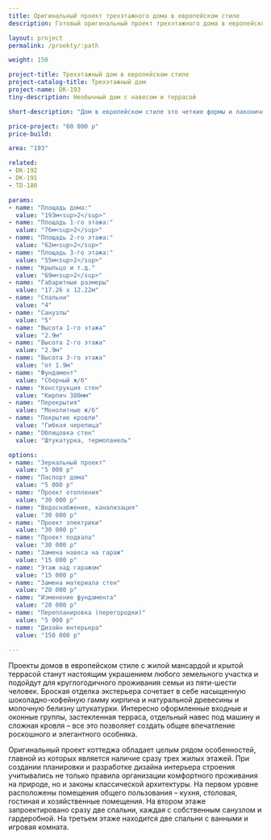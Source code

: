 ```yaml
---
title: Оригинальный проект трехэтажного дома в европейском стиле
description: Готовый оригинальный проект трехэтажного дома в европейском стиле для круглогодичного проживания. Площадь&#58; 193 м.кв.

layout: project
permalink: /proekty/:path

weight: 150

project-title: Трехэтажный дом в европейском стиле
project-catalog-title: Трехэтажный дом
project-name: DK-193
tiny-description: Необычный дом с навесом и террасой

short-description: "Дом в европейском стиле это четкие формы и лаконичность в деталях декора. Проект предусматривает простоту, но при этом функциональность возводимого здания. Оригинальный трехэтажный дом в европейском стиле с навесом для машины прекрасно подойдет для небольшого участка. Терраса разнообразит и сделает более комфортным досуг, а мансарда – это хороший способ увеличить жилую зону. Маленькая гостиная на первом этаже создает уютное пространство, плавно перетекающее в просторную кухню, а затем в столовую."

price-project: "60 000 р"
price-build:

area: "193"

related:
- DK-192
- DK-191
- TD-180

params:
- name: "Площадь дома:"
  value: "193м<sup>2</sup>"
- name: "Площадь 1-го этажа:"
  value: "76м<sup>2</sup>"
- name: "Площадь 2-го этажа:"
  value: "62м<sup>2</sup>"
- name: "Площадь 3-го этажа:"
  value: "55м<sup>2</sup>"
- name: "Крыльцо и т.д."
  value: "69м<sup>2</sup>"
- name: "Габаритные размеры"
  value: "17.26 x 12.22м"
- name: "Спальни"
  value: "4"
- name: "Санузлы"
  value: "5"
- name: "Высота 1-го этажа"
  value: "2.9м"
- name: "Высота 2-го этажа"
  value: "2.9м"
- name: "Высота 3-го этажа"
  value: "от 1.9м"
- name: "Фундамент"
  value: "Сборный ж/б"
- name: "Конструкция стен"
  value: "Кирпич 380мм"
- name: "Перекрытия"
  value: "Монолитные ж/б"
- name: "Покрытие кровли"
  value: "Гибкая черепица"
- name: "Облицовка стен"
  value: "Штукатурка, термопанель"

options:
- name: "Зеркальный проект"
  value: "5 000 р"
- name: "Паспорт дома"
  value: "5 000 р"
- name: "Проект отопления"
  value: "30 000 р"
- name: "Водоснабжение, канализация"
  value: "30 000 р"
- name: "Проект электрики"
  value: "30 000 р"
- name: "Проект подвала"
  value: "30 000 р"
- name: "Замена навеса на гараж"
  value: "15 000 р"
- name: "Этаж над гаражом"
  value: "15 000 р"
- name: "Замена материала стен"
  value: "20 000 р"
- name: "Изменение фундамента"
  value: "20 000 р"
- name: "Перепланировка (перегородки)"
  value: "5 000 р"
- name: "Дизайн интерьера"
  value: "150 000 р"
  
---
```

Проекты домов в европейском стиле с жилой мансардой и крытой террасой станут настоящим украшением любого земельного участка и подойдут для круглогодичного проживания семьи из пяти-шести человек. Броская отделка экстерьера сочетает в себе насыщенную шоколадно-кофейную гамму кирпича и натуральной древесины и молочную белизну штукатурки. Интересно оформленные входные и оконные группы, застекленная терраса, отдельный навес под машину и сложная кровля – все это позволяет создать общее впечатление роскошного и элегантного особняка.

Оригинальный проект коттеджа обладает целым рядом особенностей, главной из которых является наличие сразу трех жилых этажей. При создании планировки и разработке дизайна интерьера строения учитывались не только правила организации комфортного проживания на природе, но и законы классической архитектуры. На первом уровне расположены помещения общего пользования – кухня, столовая, гостиная и хозяйственные помещения. На втором этаже запроектировано сразу две спальни, каждая с собственным санузлом и гардеробной. На третьем этаже находится две спальни с ванными и игровая комната.